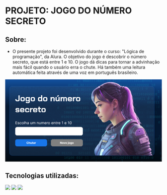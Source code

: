 # PROJETO: JOGO DO NÚMERO SECRETO

## Sobre:
- O presente projeto foi desenvolvido durante o curso: "Lógica de programação", da Alura. O objetivo do jogo é descobrir o número secreto, que está entre 1 e 10. O jogo dá dicas para tornar a advinhação mais fácil quando o usuário erra o chute. Há também uma leitura automática feita através de uma voz em português brasileiro.

<img src="./jogodonumerosecreto.png">

## Tecnologias utilizadas:
<div>
  <img src="https://img.shields.io/badge/HTML-239120?style=for-the-badge&logo=html5&logoColor=white">
  <img src="https://img.shields.io/badge/CSS-239120?&style=for-the-badge&logo=css3&logoColor=white">
  <img src="https://img.shields.io/badge/JavaScript-F7DF1E?style=for-the-badge&logo=javascript&logoColor=black">
</div>
